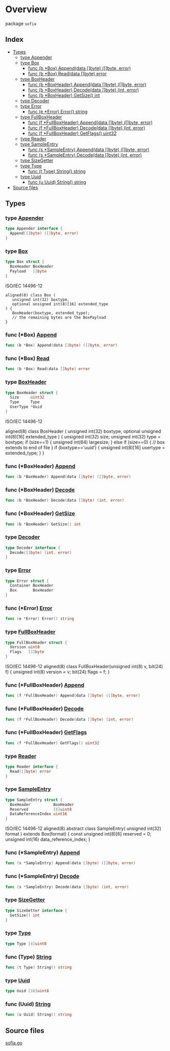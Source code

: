 # Overview

package `sofia`

## Index

- [Types](#types)
  - [type Appender](#type-appender)
  - [type Box](#type-box)
    - [func (b \*Box) Append(data []byte) ([]byte, error)](#func-box-append)
    - [func (b \*Box) Read(data []byte) error](#func-box-read)
  - [type BoxHeader](#type-boxheader)
    - [func (b \*BoxHeader) Append(data []byte) ([]byte, error)](#func-boxheader-append)
    - [func (b \*BoxHeader) Decode(data []byte) (int, error)](#func-boxheader-decode)
    - [func (b \*BoxHeader) GetSize() int](#func-boxheader-getsize)
  - [type Decoder](#type-decoder)
  - [type Error](#type-error)
    - [func (e \*Error) Error() string](#func-error-error)
  - [type FullBoxHeader](#type-fullboxheader)
    - [func (f \*FullBoxHeader) Append(data []byte) ([]byte, error)](#func-fullboxheader-append)
    - [func (f \*FullBoxHeader) Decode(data []byte) (int, error)](#func-fullboxheader-decode)
    - [func (f \*FullBoxHeader) GetFlags() uint32](#func-fullboxheader-getflags)
  - [type Reader](#type-reader)
  - [type SampleEntry](#type-sampleentry)
    - [func (s \*SampleEntry) Append(data []byte) ([]byte, error)](#func-sampleentry-append)
    - [func (s \*SampleEntry) Decode(data []byte) (int, error)](#func-sampleentry-decode)
  - [type SizeGetter](#type-sizegetter)
  - [type Type](#type-type)
    - [func (t Type) String() string](#func-type-string)
  - [type Uuid](#type-uuid)
    - [func (u Uuid) String() string](#func-uuid-string)
- [Source files](#source-files)

## Types

### type [Appender](./sofia.go#L75)

```go
type Appender interface {
  Append([]byte) ([]byte, error)
}
```

### type [Box](./sofia.go#L18)

```go
type Box struct {
  BoxHeader BoxHeader
  Payload   []byte
}
```

ISO/IEC 14496-12

    aligned(8) class Box (
       unsigned int(32) boxtype,
       optional unsigned int(8)[16] extended_type
    ) {
       BoxHeader(boxtype, extended_type);
       // the remaining bytes are the BoxPayload
    }

### func (\*Box) [Append](./sofia.go#L88)

```go
func (b *Box) Append(data []byte) ([]byte, error)
```

### func (\*Box) [Read](./sofia.go#L79)

```go
func (b *Box) Read(data []byte) error
```

### type [BoxHeader](./sofia.go#L40)

```go
type BoxHeader struct {
  Size     uint32
  Type     Type
  UserType *Uuid
}
```

ISO/IEC 14496-12

 aligned(8) class BoxHeader (
    unsigned int(32) boxtype,
    optional unsigned int(8)[16] extended_type
 ) {
    unsigned int(32) size;
    unsigned int(32) type = boxtype;
    if (size==1) {
       unsigned int(64) largesize;
    } else if (size==0) {
       // box extends to end of file
    }
    if (boxtype=='uuid') {
       unsigned int(8)[16] usertype = extended_type;
    }
 }

### func (\*BoxHeader) [Append](./sofia.go#L105)

```go
func (b *BoxHeader) Append(data []byte) ([]byte, error)
```

### func (\*BoxHeader) [Decode](./sofia.go#L114)

```go
func (b *BoxHeader) Decode(data []byte) (int, error)
```

### func (\*BoxHeader) [GetSize](./sofia.go#L96)

```go
func (b *BoxHeader) GetSize() int
```

### type [Decoder](./sofia.go#L127)

```go
type Decoder interface {
  Decode([]byte) (int, error)
}
```

### type [Error](./sofia.go#L131)

```go
type Error struct {
  Container BoxHeader
  Box       BoxHeader
}
```

### func (\*Error) [Error](./sofia.go#L136)

```go
func (e *Error) Error() string
```

### type [FullBoxHeader](./sofia.go#L51)

```go
type FullBoxHeader struct {
  Version uint8
  Flags   [3]byte
}
```

ISO/IEC 14496-12
  aligned(8) class FullBoxHeader(unsigned int(8) v, bit(24) f) {
     unsigned int(8) version = v;
     bit(24) flags = f;
  }

### func (\*FullBoxHeader) [Append](./sofia.go#L150)

```go
func (f *FullBoxHeader) Append(data []byte) ([]byte, error)
```

### func (\*FullBoxHeader) [Decode](./sofia.go#L154)

```go
func (f *FullBoxHeader) Decode(data []byte) (int, error)
```

### func (\*FullBoxHeader) [GetFlags](./sofia.go#L144)

```go
func (f *FullBoxHeader) GetFlags() uint32
```

### type [Reader](./sofia.go#L158)

```go
type Reader interface {
  Read([]byte) error
}
```

### type [SampleEntry](./sofia.go#L63)

```go
type SampleEntry struct {
  BoxHeader          BoxHeader
  Reserved           [6]uint8
  DataReferenceIndex uint16
}
```

ISO/IEC 14496-12
  aligned(8) abstract class SampleEntry(
     unsigned int(32) format
  ) extends Box(format) {
     const unsigned int(8)[6] reserved = 0;
     unsigned int(16) data_reference_index;
  }

### func (\*SampleEntry) [Append](./sofia.go#L171)

```go
func (s *SampleEntry) Append(data []byte) ([]byte, error)
```

### func (\*SampleEntry) [Decode](./sofia.go#L162)

```go
func (s *SampleEntry) Decode(data []byte) (int, error)
```

### type [SizeGetter](./sofia.go#L180)

```go
type SizeGetter interface {
  GetSize() int
}
```

### type [Type](./sofia.go#L188)

```go
type Type [4]uint8
```

### func (Type) [String](./sofia.go#L184)

```go
func (t Type) String() string
```

### type [Uuid](./sofia.go#L73)

```go
type Uuid [16]uint8
```

### func (Uuid) [String](./sofia.go#L69)

```go
func (u Uuid) String() string
```

## Source files

[sofia.go](./sofia.go)
